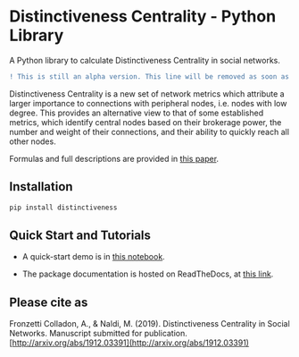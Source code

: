 # Distinctiveness Centrality - Python Library
A Python library to calculate Distinctiveness Centrality in social networks. 

```diff
! This is still an alpha version. This line will be removed as soon as the first stable release is available. 
```

Distinctiveness Centrality is a new set of network metrics which attribute a larger importance to connections with  peripheral nodes, i.e. nodes with low degree. 
This provides an alternative view to that of some established metrics, which identify central nodes based on their brokerage power, the number and weight of their connections, and their ability to quickly reach all other nodes.

Formulas and full descriptions are provided in [this paper](https://arxiv.org/abs/1912.03391).

## Installation
```python
pip install distinctiveness
```

## Quick Start and Tutorials
- A quick-start demo is in [this notebook](DistinctivenessCentralityDemo.ipynb).

- The package documentation is hosted on ReadTheDocs, at [this link](https://distinctiveness.readthedocs.io).


## Please cite as
Fronzetti Colladon, A., & Naldi, M. (2019). Distinctiveness Centrality in Social Networks. Manuscript submitted for publication. [http://arxiv.org/abs/1912.03391](http://arxiv.org/abs/1912.03391)
